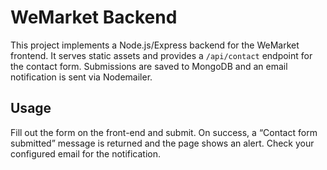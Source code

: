 # WeMarket Backend

This project implements a Node.js/Express backend for the WeMarket frontend. It serves static assets and provides a `/api/contact` endpoint for the contact form. Submissions are saved to MongoDB and an email notification is sent via Nodemailer.


## Usage

Fill out the form on the front-end and submit. On success, a “Contact form submitted” message is returned and the page shows an alert. Check your configured email for the notification.

